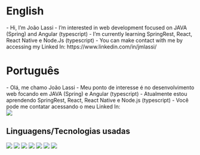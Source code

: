 <h1>English</h1>
- Hi, I’m João Lassi
- I’m interested in web development focused on JAVA (Spring) and Angular (typescript)
- I’m currently learning SpringRest, React, React Native e Node.Js (typescript)
- You can make contact with me by accessing my Linked In: https://www.linkedin.com/in/jmlassi/

<h1>Português</h1>
- Olá, me chamo João Lassi
- Meu ponto de interesse é no desenvolvimento web focando em JAVA (Spring) e Angular (typescript)
- Atualmente estou aprendendo SpringRest, React, React Native e Node.js (typescript)
- Você pode me contatar acessando o meu Linked In: 
<br/>
<a href="https://www.linkedin.com/in/jmlassi/" style="display:flex;text-align:center; justify-content:center:"><img src="https://img.shields.io/badge/LinkedIn-0077B5?style=for-the-badge&logo=linkedin&logoColor=white"/></a>

<h2>Linguagens/Tecnologias usadas</h2>

<div style="display:inline;">
<img src="https://img.shields.io/badge/Java-ED8B00?style=for-the-badge&logo=java&logoColor=white"/>
<img src="https://img.shields.io/badge/Angular-DD0031?style=for-the-badge&logo=angular&logoColor=white"/>
<img src="https://img.shields.io/badge/Spring-6DB33F?style=for-the-badge&logo=spring&logoColor=white"/>
<img src="https://img.shields.io/badge/CSS3-1572B6?style=for-the-badge&logo=css3&logoColor=white"/>
<img src="https://img.shields.io/badge/HTML5-E34F26?style=for-the-badge&logo=html5&logoColor=white"/>
<img src="https://img.shields.io/badge/MySQL-00000F?style=for-the-badge&logo=mysql&logoColor=white"/>
<img src="https://img.shields.io/badge/Heroku-430098?style=for-the-badge&logo=heroku&logoColor=white"/>
</div>
